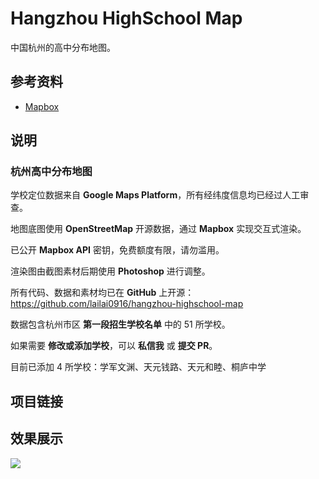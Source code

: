 # Hangzhou HighSchool Map

中国杭州的高中分布地图。

## 参考资料

- [Mapbox](https://www.mapbox.com)

## 说明

### 杭州高中分布地图

学校定位数据来自 **Google Maps Platform**，所有经纬度信息均已经过人工审查。

地图底图使用 **OpenStreetMap** 开源数据，通过 **Mapbox** 实现交互式渲染。

已公开 **Mapbox API** 密钥，免费额度有限，请勿滥用。

渲染图由截图素材后期使用 **Photoshop** 进行调整。

所有代码、数据和素材均已在 **GitHub** 上开源：https://github.com/lailai0916/hangzhou-highschool-map

数据包含杭州市区 **第一段招生学校名单** 中的 $51$ 所学校。

如果需要 **修改或添加学校**，可以 **私信我** 或 **提交 PR**。

目前已添加 $4$ 所学校：学军文渊、天元钱路、天元和睦、桐庐中学

## 项目链接

<GitHub repo="lailai0916/hangzhou-highschool-map" />

## 效果展示

![](./assets/map.png)
